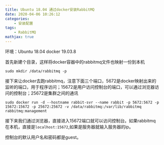 ```yaml
---
title: Ubuntu 18.04 通过docker安装RabbitMQ
date: 2020-04-06 10:26:12
categories:
    - 安装配置
tags: 
    - RabbitMQ
mathjax: true
---
```


环境：Ubuntu 18.04 docker 19.03.8

首先新建个目录，这样将docker容器中的rabbitmq文件也映射一份到本机
```
sudo mkdir /data/rabbitmq -p
```

接下来让docker去跑rabbitmq，注意下面三个端口，5672是docker映射出来的监听的端口，用于程序访问；15672是用户访问控制台的端口，可以通过浏览器访问的控制台；25672是集群之间的通讯
```
sudo docker run -d --hostname rabbit-svr --name rabbit -p 5672:5672 -p 15672:15672 -p 25672:25672 -v /data/rabbitmq:/var/lib/rabbitmq rabbitmq:management
```

接下来我们通过浏览器，直接进入15672端口就可以访问控制台。如果rabbitmq在本机，直接是`localhost:15672`,如果是服务器就输入服务器的ip。

控制台的默认用户名和密码都是guest。